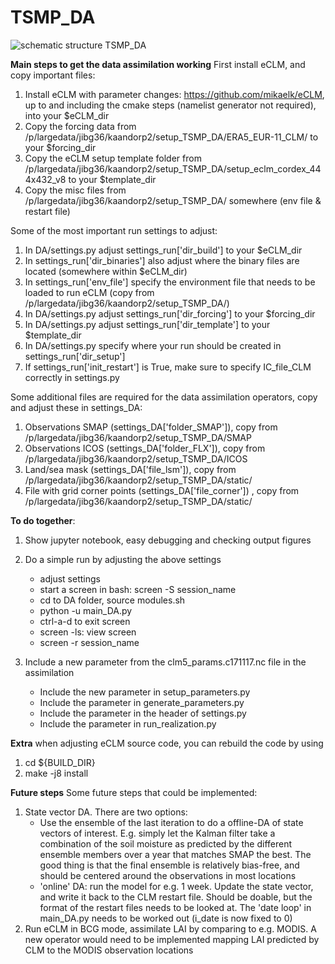 # TSMP_DA

![schematic structure TSMP_DA](https://github.com/mikaelk/TSMP_DA/blob/master/TSMP_DA.png?raw=true)

**Main steps to get the data assimilation working**
First install eCLM, and copy important files:
1. Install eCLM with parameter changes: https://github.com/mikaelk/eCLM, up to and including the cmake steps (namelist generator not required), into your $eCLM_dir
2. Copy the forcing data from /p/largedata/jibg36/kaandorp2/setup_TSMP_DA/ERA5_EUR-11_CLM/ to your $forcing_dir
3. Copy the eCLM setup template folder from /p/largedata/jibg36/kaandorp2/setup_TSMP_DA/setup_eclm_cordex_444x432_v8 to your $template_dir
4. Copy the misc files from /p/largedata/jibg36/kaandorp2/setup_TSMP_DA/ somewhere (env file & restart file)

Some of the most important run settings to adjust:
1. In DA/settings.py adjust settings_run['dir_build'] to your $eCLM_dir
2. In settings_run['dir_binaries'] also adjust where the binary files are located (somewhere within $eCLM_dir)
3. In settings_run['env_file'] specify the environment file that needs to be loaded to run eCLM (copy from /p/largedata/jibg36/kaandorp2/setup_TSMP_DA/)
4. In DA/settings.py adjust settings_run['dir_forcing'] to your $forcing_dir
5. In DA/settings.py adjust settings_run['dir_template'] to your $template_dir
6. In DA/settings.py specify where your run should be created in settings_run['dir_setup']
7. If settings_run['init_restart'] is True, make sure to specify IC_file_CLM correctly in settings.py

Some additional files are required for the data assimilation operators, copy and adjust these in settings_DA:
1. Observations SMAP (settings_DA['folder_SMAP']), copy from /p/largedata/jibg36/kaandorp2/setup_TSMP_DA/SMAP
2. Observations ICOS (settings_DA['folder_FLX']), copy from /p/largedata/jibg36/kaandorp2/setup_TSMP_DA/ICOS
3. Land/sea mask (settings_DA['file_lsm']), copy from /p/largedata/jibg36/kaandorp2/setup_TSMP_DA/static/
4. File with grid corner points (settings_DA['file_corner']) , copy from /p/largedata/jibg36/kaandorp2/setup_TSMP_DA/static/

**To do together**:
1. Show jupyter notebook, easy debugging and checking output figures

2. Do a simple run by adjusting the above settings
    + adjust settings
    + start a screen in bash: screen -S session_name
    + cd to DA folder, source modules.sh
    + python -u main_DA.py
    + ctrl-a-d to exit screen
    + screen -ls: view screen
    + screen -r session_name
    
3. Include a new parameter from the clm5_params.c171117.nc file in the assimilation
    + Include the new parameter in setup_parameters.py
    + Include the parameter in generate_parameters.py
    + Include the parameter in the header of settings.py
    + Include the parameter in run_realization.py
    
**Extra**
when adjusting eCLM source code, you can rebuild the code by using
1. cd ${BUILD_DIR}
2. make -j8 install


**Future steps**
Some future steps that could be implemented:
1. State vector DA. There are two options:
    + Use the ensemble of the last iteration to do a offline-DA of state vectors of interest. E.g. simply let the Kalman filter take a combination of the soil moisture as predicted by the different ensemble members over a year that matches SMAP the best. The good thing is that the final ensemble is relatively bias-free, and should be centered around the observations in most locations
    + 'online' DA: run the model for e.g. 1 week. Update the state vector, and write it back to the CLM restart file. Should be doable, but the format of the restart files needs to be looked at. The 'date loop' in main_DA.py needs to be worked out (i_date is now fixed to 0)
2. Run eCLM in BCG mode, assimilate LAI by comparing to e.g. MODIS. A new operator would need to be implemented mapping LAI predicted by CLM to the MODIS observation locations
